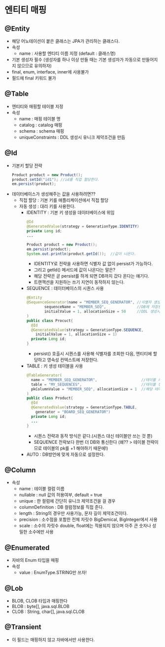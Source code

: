 엔티티 매핑
===============

## @Entity
- 해당 어노테이션이 붙은 클래스는 JPA가 관리하는 클래스다.
- 속성
  - name : 사용할 엔티티 이름 지정 (default : 클래스명)
- 기본 생성자 필수 (생성자를 하나 이상 만들 때는 기본 생성자가 자동으로 만들어지지 않으므로 유의하자)
- final, enum, interface, inner에 사용불가
- 필드에 final 키워드 불가

## @Table
- 엔티티와 매핑할 테이블 지정             
- 속성              
  - name : 매핑 테이블 명            
  - catalog : catalog 매핑             
  - schema : schema 매핑                    
  - uniqueConstraints : DDL 생성시 유니크 제약조건을 만듬        

## @Id
- 기본키 할당 전략
  ```java
  Product product = new Product();
  product.setId("id1"); //id를 직접 할당한다.
  em.persist(product);
  ```
- 데이터베이스가 생성해주는 값을 사용하려면??
  - 직접 할당 : 기본 키를 애플리케이션에서 직접 할당
  - 자동 생성 : 대리 키를 사용한다.
    - IDENTITY : 기본 키 생성을 데이터베이스에 위임
      ```java
      @Id
      @GeneratedValue(strategy = GenerationType.IDENTITY)
      private Long id;
      ...
      
      Product product = new Product();
      em.persist(product);
      System.out.println(product.getId());  //값이 나온다.
      ```
      - IDENTITY로 전략을 사용하면 식별자 값 없이 persist가 가능하다.
      - 그리고 getId() 메서드에 값이 나온다는 말은?
      - 해당 전략은 곧 persist를 하게 되면 DB까지 갔다 온다는 얘기다.
      - 트랜잭션을 지원하는 쓰기 지연이 동작하지 않는다.
    - SEQUENCE : 데이터베이스의 시퀀스 사용
      ```java
      @Entity
      @SequenceGenerator(name = "MEMBER_SEQ_GENERATOR", //식별자 생성기 이름
              sequenceName = "MEMBER_SEQ",              //DB에 저장된 시퀀스 이름
              initialValue = 1, allocationSize = 50     //DDL 생성시에만 적용되고 처음 시작하는 수, 시퀀스 한번 호출에 증가하는 수(성능 최적화)
      )
      public class Procuct{
        @Id
        @GeneratedValue(strategy = GenerationType.SEQUENCE,
          initialValue = 1, allocationSize = 1)
        private Long id;
      }
      ```
      - persist() 호출시 시퀀스를 사용해 식별자를 조회한 다음, 엔티티에 할당하고 영속성 컨텍스트에 저장한다.
    - TABLE : 키 생성 테이블을 사용
      ```java
      @TableGenerator(                                    
        name = "MEMBER_SEQ_GENERATOR",                    //테이블 키 생성기
        table = "MY_SEQUENCES",                           //테이블 생성 이름
        pkColumnValue = "MEMBER_SEQ", allocationSize = 1  //해당 테이블 전략 테이블의 pk과 할당 크기
      )
      public class Product{
        @Id
        @GeneratedValue(strategy = GenerationType.TABLE, 
          generator = "BOARD_SEQ_GENERATOR")
        private Long id;
        ...
      }
      ```
      - 시퀀스 전략과 동작 방식은 같다.(시퀀스 대신 테이블만 쓰는 것 뿐)
      - SEQUENCE 전략보다 한번 더 DB와 통신한다 (왜?? > 테이블 전략이므로 테이블의 pk를 +1 해야하기 때문에!)
    - AUTO : DB방언에 맞게 자동으로 설정한다.

## @Column
- 속성
  - name : 테이블 컬럼 이름
  - nullable : null 값의 허용여부, default = true
  - unique : 한 컬럼에 간단히 유니크 제약조건을 걸 경우
  - columnDefinition : DB 컬럼정보를 직접 준다.
  - length : String의 경우만 사용가능, 문자 길이 제약조건이다.
  - precision : 소수점을 포함한 전체 자릿수 BigDemical, BigInteger에서 사용
  - scale : 소수의 자릿수 double, float에는 적용되지 않으며 아주 큰 숫자나 성밀한 소수에만 사용
  
## @Enumerated
- 자바의 Enum 타입을 매핑
- 속성
  - value : EnumType.STRING만 쓰자!

## @Lob
- BLOB, CLOB 타입과 매핑한다
- BLOB : byte[], java.sql.BLOB
- CLOB : String, char[], java.sql.CLOB

## @Transient
- 이 필드는 매핑하지 않고 자바에서만 사용한다.
